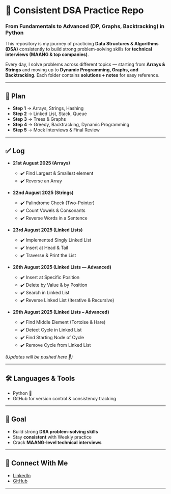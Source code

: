 # 🚀 Consistent DSA Practice Repo  
### From Fundamentals to Advanced (DP, Graphs, Backtracking) in Python  

This repository is my journey of practicing **Data Structures & Algorithms (DSA)** consistently to build strong problem-solving skills for **technical interviews (MAANG & top companies)**.  

Every day, I solve problems across different topics — starting from **Arrays & Strings** and moving up to **Dynamic Programming, Graphs, and Backtracking**. Each folder contains **solutions + notes** for easy reference.  

---

## 📅 Plan

- **Step 1** → Arrays, Strings, Hashing  
- **Step 2** → Linked List, Stack, Queue  
- **Step 3** → Trees & Graphs  
- **Step 4** → Greedy, Backtracking, Dynamic Programming  
- **Step 5** → Mock Interviews & Final Review  

---

## ✅ Log

- **21st August 2025 (Arrays)**  
  - ✔️ Find Largest & Smallest element  
  - ✔️ Reverse an Array  

- **22nd August 2025 (Strings)**  
  - ✔️ Palindrome Check (Two-Pointer)  
  - ✔️ Count Vowels & Consonants  
  - ✔️ Reverse Words in a Sentence

- **23rd August 2025 (Linked Lists)**
  - ✔️ Implemented Singly Linked List
  - ✔️ Insert at Head & Tail
  - ✔️ Traverse & Print the List

- **26th August 2025 (Linked Lists — Advanced)**
  -	✔️ Insert at Specific Position
  -	✔️ Delete by Value & by Position
  -	✔️ Search in Linked List
  -	✔️ Reverse Linked List (Iterative & Recursive)

- **29th August 2025 (Linked Lists – Advanced)**  
  - ✔️ Find Middle Element (Tortoise & Hare)  
  - ✔️ Detect Cycle in Linked List  
  - ✔️ Find Starting Node of Cycle  
  - ✔️ Remove Cycle from Linked List
  
*(Updates will be pushed here 🚀)*  

---

## 🛠️ Languages & Tools
- Python 🐍  
- GitHub for version control & consistency tracking  

---

## 🎯 Goal
- Build strong **DSA problem-solving skills**  
- Stay **consistent** with Weekly practice  
- Crack **MAANG-level technical interviews**  

---

## 🤝 Connect With Me
- [LinkedIn](https://www.linkedin.com/in/rohan-katyayani/)  
- [GitHub](https://github.com/RohanKatyayani)  

---

